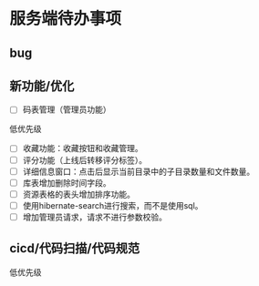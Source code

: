 # 服务端待办事项

## bug

## 新功能/优化

- [ ] 码表管理（管理员功能）

低优先级

- [ ] 收藏功能：收藏按钮和收藏管理。
- [ ] 评分功能（上线后转移评分标签）。
- [ ] 详细信息窗口：点击后显示当前目录中的子目录数量和文件数量。
- [ ] 库表增加删除时间字段。
- [ ] 资源表格的表头增加排序功能。
- [ ] 使用hibernate-search进行搜索，而不是使用sql。
- [ ] 增加管理员请求，请求不进行参数校验。

## cicd/代码扫描/代码规范



低优先级

